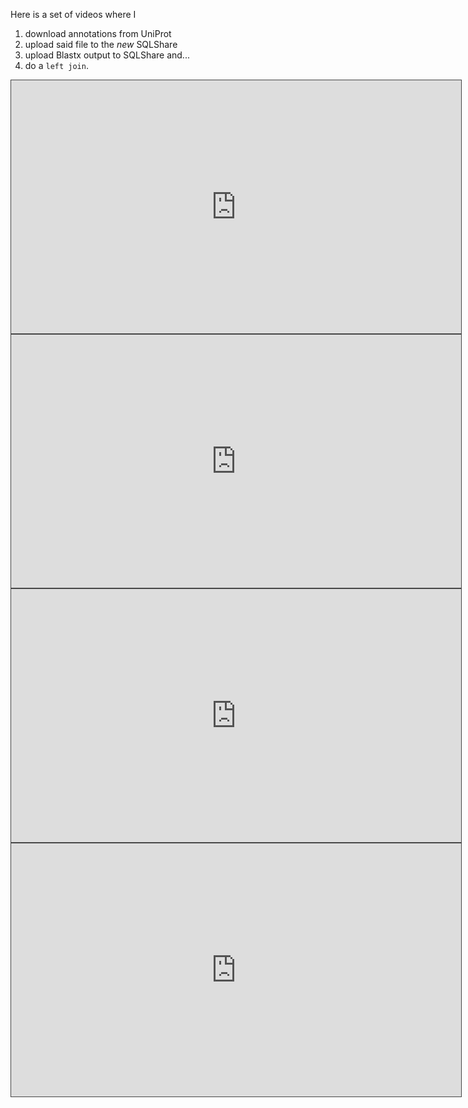 Here is a set of videos where I      
1) download annotations from UniProt     
2) upload said file to the _new_ SQLShare     
3) upload Blastx output to SQLShare and...     
4) do a `left join`.     

<iframe src="https://uw.hosted.panopto.com/Panopto/Pages/Embed.aspx?id=3ce2442d-fe29-43c2-a91e-163a714e1ec7&v=1" width="720" height="405" style="padding: 0px; border: 1px solid #464646;" frameborder="0" allowfullscreen></iframe>

<iframe src="https://uw.hosted.panopto.com/Panopto/Pages/Embed.aspx?id=05532614-7957-42c9-988d-88235d1663f4&v=1" width="720" height="405" style="padding: 0px; border: 1px solid #464646;" frameborder="0" allowfullscreen></iframe>

<iframe src="https://uw.hosted.panopto.com/Panopto/Pages/Embed.aspx?id=b69c04f4-7498-473f-a520-9315724b77b2&v=1" width="720" height="405" style="padding: 0px; border: 1px solid #464646;" frameborder="0" allowfullscreen></iframe>

<iframe src="https://uw.hosted.panopto.com/Panopto/Pages/Embed.aspx?id=fc9ac6ed-8161-4086-8540-b3f505667575&v=1" width="720" height="405" style="padding: 0px; border: 1px solid #464646;" frameborder="0" allowfullscreen></iframe>

